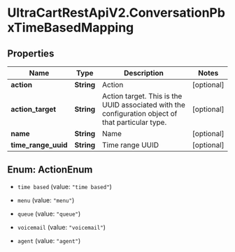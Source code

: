 # UltraCartRestApiV2.ConversationPbxTimeBasedMapping

## Properties

Name | Type | Description | Notes
------------ | ------------- | ------------- | -------------
**action** | **String** | Action | [optional] 
**action_target** | **String** | Action target.  This is the UUID associated with the configuration object of that particular type. | [optional] 
**name** | **String** | Name | [optional] 
**time_range_uuid** | **String** | Time range UUID | [optional] 



## Enum: ActionEnum


* `time based` (value: `"time based"`)

* `menu` (value: `"menu"`)

* `queue` (value: `"queue"`)

* `voicemail` (value: `"voicemail"`)

* `agent` (value: `"agent"`)




